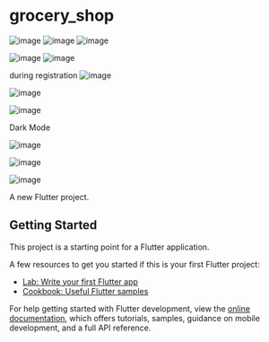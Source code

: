 # grocery_shop

![image](https://user-images.githubusercontent.com/37849194/183259265-83238203-a1e7-41e4-a7e5-14ec97385e47.png)  ![image](https://user-images.githubusercontent.com/37849194/183259273-28c322ad-bd40-4c88-822c-aae6740b55ec.png)  ![image](https://user-images.githubusercontent.com/37849194/183259284-9b7e4dea-964f-44da-b0e6-e0d597426d8b.png)

![image](https://user-images.githubusercontent.com/37849194/183259290-40a31e36-96ff-4e33-ac1f-9da2a53905f0.png)  ![image](https://user-images.githubusercontent.com/37849194/183259294-0aed629c-faf2-4185-9e61-2406497e4788.png)

during registration 
![image](https://user-images.githubusercontent.com/37849194/183259366-b7833d28-8ac1-441e-81a2-92fa0f1eb93d.png)

![image](https://user-images.githubusercontent.com/37849194/183259372-1e0bc7b6-2142-4f2f-a07e-011842b6dad2.png)


![image](https://user-images.githubusercontent.com/37849194/183259299-00373f37-74d4-499b-a9dd-b1208e0ae5d5.png)

Dark Mode

![image](https://user-images.githubusercontent.com/37849194/183259305-7715dc17-21af-4965-8bc5-afe59d04c30c.png)


![image](https://user-images.githubusercontent.com/37849194/183259313-d0fdf5a1-fbe1-4861-b8f1-536742b2172f.png)

![image](https://user-images.githubusercontent.com/37849194/183259322-bed928bb-3df9-42dc-9d61-dcc98e6b4d39.png)



A new Flutter project.

## Getting Started

This project is a starting point for a Flutter application.

A few resources to get you started if this is your first Flutter project:

- [Lab: Write your first Flutter app](https://docs.flutter.dev/get-started/codelab)
- [Cookbook: Useful Flutter samples](https://docs.flutter.dev/cookbook)

For help getting started with Flutter development, view the
[online documentation](https://docs.flutter.dev/), which offers tutorials,
samples, guidance on mobile development, and a full API reference.
